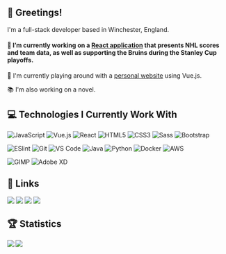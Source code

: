 ## 🦑 Greetings!

I'm a full-stack developer based in Winchester, England.

#### 🏒 I’m currently working on a [React application](https://github.com/Squiddymabob/nhl-app) that presents NHL scores and team data, as well as supporting the Bruins during the Stanley Cup playoffs.

🦑  I'm currently playing around with a [personal website](https://github.com/Squiddymabob/personal-website) using Vue.js.

📚 I'm also working on a novel.

## 💻 Technologies I Currently Work With

![JavaScript](https://img.shields.io/badge/-JavaScript-1565C0?style=flat-square&logo=javascript)
![Vue.js](https://img.shields.io/badge/-Vue.js-1565C0?style=flat-square&logo=Vue.js)
![React](https://img.shields.io/badge/-React-1565C0?style=flat-square&logo=react)
![HTML5](https://img.shields.io/badge/-HTML5-1565C0?style=flat-square&logo=html5)
![CSS3](https://img.shields.io/badge/-CSS3-1565C0?style=flat-square&logo=css3&logoColor=264de4)
![Sass](https://img.shields.io/badge/-Sass-1565C0?style=flat-square&logo=sass&logoColor=%23CC6699)
![Bootstrap](https://img.shields.io/badge/-Bootstrap-1565C0?style=flat-square&logo=bootstrap&logoColor=872ec7)

![ESlint](https://img.shields.io/badge/-ESLint-1565C0?style=flat-square&logo=eslint&logoColor=6315eb)
![Git](https://img.shields.io/badge/-Git-1565C0?style=flat-square&logo=git)
![VS Code](https://img.shields.io/badge/-VSCode-1565C0?style=flat-square&logo=visual-studio-code&logoColor=%231572B6)
![Java](https://img.shields.io/badge/-Java-1565C0?style=flat-square&logo=java&logoColor=e8300c)
![Python](https://img.shields.io/badge/-Python-1565C0?style=flat-square&logo=python)
![Docker](https://img.shields.io/badge/-Docker-1565C0?style=flat-square&logo=docker)
![AWS](https://img.shields.io/badge/-AWS-1565C0?style=flat-square&logo=amazon)

![GIMP](https://img.shields.io/badge/-GIMP-1565C0?style=flat-square&logo=gimp&logoColor=4d4b43)
![Adobe XD](https://img.shields.io/badge/-AdobeXD-1565C0?style=flat-square&logo=adobe&logoColor=bf479b)

## :link: Links

[![](https://img.shields.io/badge/-EmilyWhite-1565C0?style=flat-square&logo=linkedin&logoColor=2180cf)](https://www.linkedin.com/in/emilydwhite/)
[![](https://img.shields.io/badge/-@Squiddymabob-1565C0?style=flat-square&logo=twitter)](https://twitter.com/Squiddymabob)
[![](https://img.shields.io/badge/-@squiddymabob-1565C0?style=flat-square&logo=instagram)](https://instagram.com/squiddymabob)
[![](https://img.shields.io/badge/-squiddymabob-1565C0?style=flat-square&logo=goodreads&logoColor=e8e3ba)](https://goodreads.com/squiddymabob)

## :trophy: Statistics

<p align="center">
    <a href="https://github.com/anuraghazra/github-readme-stats">
    <img align="left" src="https://github-readme-stats.vercel.app/api/top-langs/?username=Squiddymabob&bg_color=1565C0&title_color=ECEFF1&text_color=ECEFF1"" />
  </a>
  <a href="https://github.com/anuraghazra/github-readme-stats">
    <img align="left" src="https://github-readme-stats.vercel.app/api?username=Squiddymabob&bg_color=1565C0&title_color=ECEFF1&text_color=ECEFF1" />
  </a>
</p>

